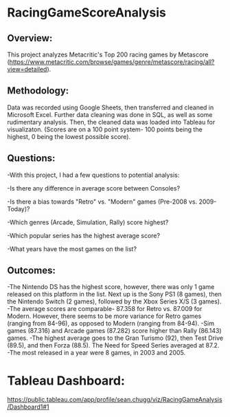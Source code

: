 # RacingGameScoreAnalysis

## Overview:

This project analyzes Metacritic's Top 200 racing games by Metascore (https://www.metacritic.com/browse/games/genre/metascore/racing/all?view=detailed).

## Methodology:

Data was recorded using Google Sheets, then transferred and cleaned in Microsoft Excel. Further data cleaning was done in SQL, as well as some rudimentary analysis. Then, the cleaned data was loaded into Tableau for visualizaton.
(Scores are on a 100 point system- 100 points being the highest, 0 being the lowest possible score).

## Questions:

-With this project, I had a few questions to potential analysis:

-Is there any difference in average score between Consoles?

-Is there a bias towards "Retro" vs. "Modern" games (Pre-2008 vs. 2009-Today)?


-Which genres (Arcade, Simulation, Rally) score highest? 

-Which popular series has the highest average score?

-What years have the most games on the list?

## Outcomes:

-The Nintendo DS has the highest score, however, there was only 1 game released on this platform in the list. Next up is the Sony PS1 (8 games), then the Nintendo Switch (2 games), followed by the Xbox Series X/S (3 games).
-The average scores are comparable- 87.358 for Retro vs. 87.009 for Modern. However, there seems to be more variance for Retro games (ranging from 84-96), as opposed to Modern (ranging from 84-94).
-Sim games (87.316) and Arcade games (87.282) score higher than Rally (86.143) games. 
-The highest average goes to the Gran Turismo (92), then Test Drive (89.5), and then Forza (88.5). The Need for Speed Series averaged at 87.2.
-The most released in a year were 8 games, in 2003 and 2005.

# Tableau Dashboard: 

https://public.tableau.com/app/profile/sean.chugg/viz/RacingGameAnalysis/Dashboard1#1
